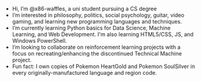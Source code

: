 - Hi, I’m @x86-waffles, a uni student pursuing a CS degree
- I’m interested in philosophy, politics, social psychology, guitar, video gaming, and learning new programming languages and techniques.
- I’m currently learning Python basics for Data Science, Machine Learning, and Web Development. I'm also learning HTML5/CSS, JS, and Windows PowerShell.
- I’m looking to collaborate on reinforcement learning projects with a focus on recreating/enhancing the discontinued Technical Machine project.
- Fun fact: I own copies of Pokemon HeartGold and Pokemon SoulSilver in every originally-manufactured language and region code.

<!---
x86-waffles/x86-waffles is a ✨ special ✨ repository because its `README.md` (this file) appears on your GitHub profile.
You can click the Preview link to take a look at your changes.
--->
